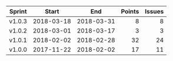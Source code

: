 | Sprint | Start      | End        | Points  | Issues  |
| ------ | ---------- | ---------- | ------: | ------: |
| v1.0.3 | 2018-03-18 | 2018-03-31 | 8       | 8       |
| v1.0.2 | 2018-03-01 | 2018-03-17 | 3       | 3       |
| v1.0.1 | 2018-02-02 | 2018-02-28 | 32      | 24      |
| v1.0.0 | 2017-11-22 | 2018-02-02 | 17      | 11      |
